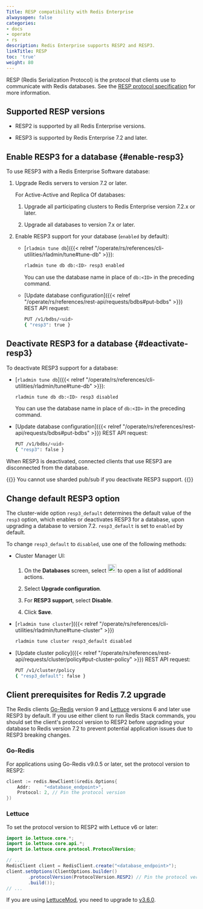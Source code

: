 ```yaml
---
Title: RESP compatibility with Redis Enterprise
alwaysopen: false
categories:
- docs
- operate
- rs
description: Redis Enterprise supports RESP2 and RESP3.
linkTitle: RESP
toc: 'true'
weight: 80
---
```


RESP (Redis Serialization Protocol) is the protocol that clients use to communicate with Redis databases. See the [RESP protocol specification](https://redis.io/docs/reference/protocol-spec/) for more information.

## Supported RESP versions

- RESP2 is supported by all Redis Enterprise versions.

- RESP3 is supported by Redis Enterprise 7.2 and later.

## Enable RESP3 for a database {#enable-resp3}

To use RESP3 with a Redis Enterprise Software database:

1. Upgrade Redis servers to version 7.2 or later.

    For Active-Active and Replica Of databases:
 
    1. Upgrade all participating clusters to Redis Enterprise version 7.2.x or later.
 
    1. Upgrade all databases to version 7.x or later.

1. Enable RESP3 support for your database (`enabled` by default):

    - [`rladmin tune db`]({{< relref "/operate/rs/references/cli-utilities/rladmin/tune#tune-db" >}}):

        ```sh
        rladmin tune db db:<ID> resp3 enabled
        ```

        You can use the database name in place of `db:<ID>` in the preceding command.

    - [Update database configuration]({{< relref "/operate/rs/references/rest-api/requests/bdbs#put-bdbs" >}}) REST API request:

        ```sh
        PUT /v1/bdbs/<uid> 
        { "resp3": true }
        ```

 ## Deactivate RESP3 for a database {#deactivate-resp3}

 To deactivate RESP3 support for a database:

- [`rladmin tune db`]({{< relref "/operate/rs/references/cli-utilities/rladmin/tune#tune-db" >}}):

     ```sh
    rladmin tune db db:<ID> resp3 disabled
    ```

    You can use the database name in place of `db:<ID>` in the preceding command.

- [Update database configuration]({{< relref "/operate/rs/references/rest-api/requests/bdbs#put-bdbs" >}}) REST API request:

    ```sh
    PUT /v1/bdbs/<uid> 
    { "resp3": false }
    ```

 When RESP3 is deactivated, connected clients that use RESP3 are disconnected from the database.

{{<note>}}
You cannot use sharded pub/sub if you deactivate RESP3 support.
{{</note>}}

## Change default RESP3 option

The cluster-wide option `resp3_default` determines the default value of the `resp3` option, which enables or deactivates RESP3 for a database, upon upgrading a database to version 7.2. `resp3_default` is set to `enabled` by default.

To change `resp3_default` to `disabled`, use one of the following methods:

- Cluster Manager UI:

    1. On the **Databases** screen, select <img src="/images/rs/buttons/button-toggle-actions-vertical.png#no-click" alt="Toggle actions button" width="22px"> to open a list of additional actions.

    1. Select **Upgrade configuration**.

    1. For **RESP3 support**, select **Disable**.

    1. Click **Save**.

- [`rladmin tune cluster`]({{< relref "/operate/rs/references/cli-utilities/rladmin/tune#tune-cluster" >}})

    ```sh
    rladmin tune cluster resp3_default disabled
    ```

- [Update cluster policy]({{< relref "/operate/rs/references/rest-api/requests/cluster/policy#put-cluster-policy" >}}) REST API request:

    ```sh
    PUT /v1/cluster/policy 
    { "resp3_default": false }
    ```

## Client prerequisites for Redis 7.2 upgrade

The Redis clients [Go-Redis](https://redis.uptrace.dev/) version 9 and [Lettuce](https://lettuce.io/) versions 6 and later use RESP3 by default. If you use either client to run Redis Stack commands, you should set the client's protocol version to RESP2 before upgrading your database to Redis version 7.2 to prevent potential application issues due to RESP3 breaking changes.

### Go-Redis

For applications using Go-Redis v9.0.5 or later, set the protocol version to RESP2:

```go
client := redis.NewClient(&redis.Options{
    Addr:     "<database_endpoint>",
    Protocol: 2, // Pin the protocol version
})
```

### Lettuce

To set the protocol version to RESP2 with Lettuce v6 or later:

```java
import io.lettuce.core.*;
import io.lettuce.core.api.*;
import io.lettuce.core.protocol.ProtocolVersion;

// ...
RedisClient client = RedisClient.create("<database_endpoint>");
client.setOptions(ClientOptions.builder()
        .protocolVersion(ProtocolVersion.RESP2) // Pin the protocol version 	
        .build());
// ...
```

If you are using [LettuceMod](https://github.com/redis-developer/lettucemod/), you need to upgrade to [v3.6.0](https://github.com/redis-developer/lettucemod/releases/tag/v3.6.0).